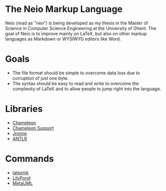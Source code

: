 The Neio Markup Language
========================
Neio (read as "neo") is being developed as my thesis in the Master of Science in Computer Science Engineering at the University of Ghent.
The goal of Neio is to improve mainly on LaTeX, but also on other markup languages as Markdown or WYSIWYG editors like Word.

# Goals
* The file format should be simple to overcome data loss due to corruption of just one byte.
* The syntax should be easy to read and write to overcome the complexity of LaTeX and to allow people to jump right into the language.

# Libraries
* [Chameleon](https://github.com/markovandooren/chameleon)
* [Chameleon Support](https://github.ugent.be/tivervac/ChameleonSupport)
* [Jnome](https://github.com/markovandooren/jnome)
* [ANTLR](http://www.antlr.org/)

# Commands
* [latexmk](https://www.ctan.org/pkg/latexmk/)
* [LilyPond](http://lilypond.org/index.html)
* [MetaUML](https://github.com/ogheorghies/MetaUML)